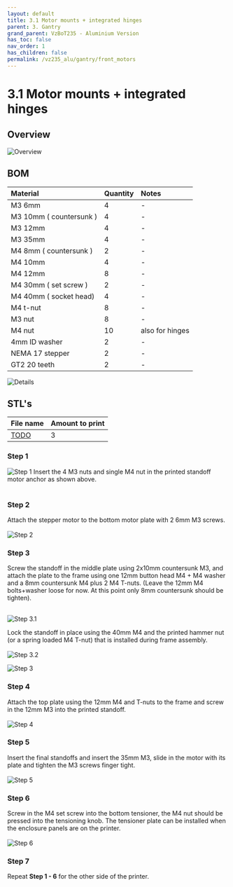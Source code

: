 ```yaml
---
layout: default
title: 3.1 Motor mounts + integrated hinges
parent: 3. Gantry
grand_parent: VzBoT235 - Aluminium Version
has_toc: false
nav_order: 1
has_children: false
permalink: /vz235_alu/gantry/front_motors
---
```


# 3.1 Motor mounts + integrated hinges

## Overview

![Overview](../../assets/images/manual/vz235_alu/gantry/front_motors/overview.png)

## BOM

| Material        | Quantity          | Notes |
|:-------------|:------------------|:------|
| M3 6mm           | 4 | - |
| M3 10mm ( countersunk ) | 4 | - |
| M3 12mm | 4 | - |
| M3 35mm | 4 | - |
| M4 8mm ( countersunk ) | 2 | - |
| M4 10mm | 4 | - |
| M4 12mm | 8 | - |
| M4 30mm ( set screw ) | 2 | - |
| M4 40mm ( socket head) | 4 | - |
| M4 t-nut | 8 | - |
| M3 nut | 8 | - |
| M4 nut | 10 | also for hinges |
| 4mm ID washer | 2 | - |
| NEMA 17 stepper | 2 | - |
| GT2 20 teeth | 2 | - |

![Details](../../assets/images/manual/vz235_alu/gantry/front_motors/details.png)

## STL's

| File name | Amount to print |
|-----------|-----------------|
| <a href="https://github.com/VzBoT3D/VzBoT-Vz235/blob/main/Assemblies%20%26%20STL/Frame/Frame%20brace.stl" target="_blank">TODO</a> | 3 |

### Step 1

![Step 1](../../assets/images/manual/vz235_alu/gantry/front_motors/step1.png)
Insert the 4 M3 nuts and single M4 nut in the printed standoff motor anchor as shown above.<br><br>

### Step 2

Attach the stepper motor to the bottom motor plate with 2 6mm M3 screws.<br><br>
![Step 2](../../assets/images/manual/vz235_alu/gantry/front_motors/step2.png)

### Step 3

Screw the standoff in the middle plate using 2x10mm countersunk M3, and attach the plate to the frame using one 12mm button head M4 + M4 washer and a 8mm countersunk M4 plus 2 M4 T-nuts. (Leave the 12mm M4 bolts+washer loose for now. At this point only 8mm countersunk should be tighten). <br><br> 

![Step 3.1](../../assets/images/manual/vz235_alu/gantry/front_motors/step3.1.png)

Lock the standoff in place using the 40mm M4 and the printed hammer nut (or a spring loaded M4 T-nut) that is installed during frame assembly.<br><br>
![Step 3.2](../../assets/images/manual/vz235_alu/gantry/front_motors/step3.2.png)

![Step 3](../../assets/images/manual/vz235_alu/gantry/front_motors/step3.png)
### Step 4

Attach the top plate using the 12mm M4 and T-nuts to the frame and screw in the 12mm M3 into the printed standoff.<br><br>
![Step 4](../../assets/images/manual/vz235_alu/gantry/front_motors/step4.png)

### Step 5

Insert the final standoffs and insert the 35mm M3, slide in the motor with its plate and tighten the M3 screws finger tight.<br><br>
![Step 5](../../assets/images/manual/vz235_alu/gantry/front_motors/step5.png)

### Step 6

Screw in the M4 set screw into the bottom tensioner, the M4 nut should be pressed into the tensioning knob. The tensioner plate can be installed when the enclosure panels are on the printer.<br><br>
![Step 6](../../assets/images/manual/vz235_alu/gantry/front_motors/step6.png)

### Step 7
Repeat **Step 1 - 6** for the other side of the printer.

